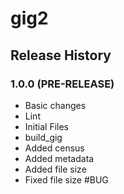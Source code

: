 # gig2

## Release History

### 1.0.0 (PRE-RELEASE)
  * Basic changes
  * Lint
  * Initial Files
  * build_gig
  * Added census
  * Added metadata
  * Added file size
  * Fixed file size #BUG
